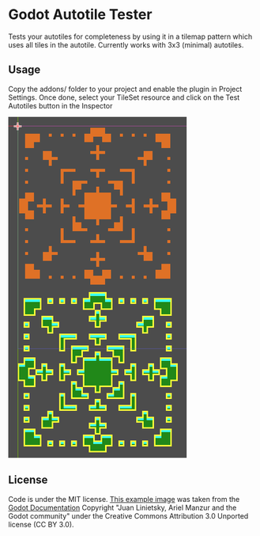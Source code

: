 # Godot Autotile Tester

Tests your autotiles for completeness by using it in a tilemap pattern which uses all tiles in the autotile. Currently works with 3x3 (minimal) autotiles.

## Usage
Copy the addons/ folder to your project and enable the plugin in Project Settings. Once done, select your TileSet resource and click on the Test Autotiles button in the Inspector

![Autotile Pattern](pattern.png)

## License
Code is under the MIT license. [This example image](example/autotile_template_3x3_minimal_topdown_floor.png) was taken from the [Godot Documentation](https://docs.godotengine.org/en/stable/tutorials/2d/using_tilemaps.html) Copyright "Juan Linietsky, Ariel Manzur and the Godot community" under the Creative Commons Attribution 3.0 Unported license (CC BY 3.0).